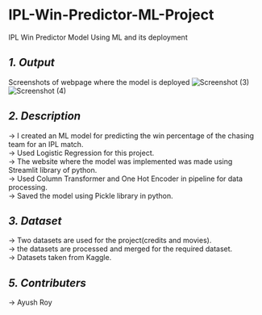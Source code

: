 # **IPL-Win-Predictor-ML-Project**
IPL Win Predictor Model Using ML and its deployment
## *1. Output*
Screenshots of webpage where the model is deployed
![Screenshot (3)](https://user-images.githubusercontent.com/94052139/141647686-61aeace2-68b4-4944-90f6-f4f32a6917fb.png)
![Screenshot (4)](https://user-images.githubusercontent.com/94052139/141647689-7fb2db5a-c2a5-4bbe-87e6-436839df79ff.png)
## *2. Description*
  -> I created an ML model for predicting the win percentage of the chasing team for an IPL match.<br/> 
  -> Used Logistic Regression for this project.<br/>
  -> The website where the model was implemented was made using Streamlit library of python.<br/>
  -> Used Column Transformer and One Hot Encoder in pipeline for data processing.<br/>
  -> Saved the model using Pickle library in python.<br/>
 ## *3. Dataset*
  -> Two datasets are used for the project(credits and movies).<br/>
  -> the datasets are processed and merged for the required dataset.<br/>
  -> Datasets taken from Kaggle.<br/>
 ## *5. Contributers*
  -> Ayush Roy<br/>
